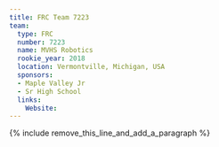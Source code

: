 ```yaml
---
title: FRC Team 7223
team:
  type: FRC
  number: 7223
  name: MVHS Robotics
  rookie_year: 2018
  location: Vermontville, Michigan, USA
  sponsors:
  - Maple Valley Jr
  - Sr High School
  links:
    Website:
---
```


{% include remove_this_line_and_add_a_paragraph %}